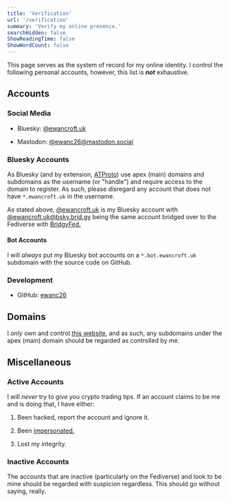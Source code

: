 ```yaml
---
title: 'Verification'
url: '/verification'
summary: 'Verify my online presence.'
searchHidden: false
ShowReadingTime: false
ShowWordCount: false
---
```


This page serves as the system of record for my online identity. I control the following personal accounts, however, this list is ***not*** exhaustive.

## Accounts

### Social Media

- Bluesky: [@ewancroft.uk](https://bsky.app/profile/did:plc:ofrbh253gwicbkc5nktqepol)

- Mastodon: [@ewanc26@mastodon.social](https://mastodon.social/@ewanc26)

### Bluesky Accounts

As Bluesky (and by extension, [ATProto](https://atproto.com)) use apex (main) domains and subdomains as the username (or "handle") and require access to the domain to register. As such, please disregard any account that does not have `*.ewancroft.uk` in the username.

As stated above, [@ewancroft.uk](https://bsky.app/profile/did:plc:ofrbh253gwicbkc5nktqepol) is my Bluesky account with [@ewancroft.uk@bsky.brid.gy](https://fed.brid.gy/bsky/ewancroft.uk) being the same account bridged over to the Fediverse with [BridgyFed.](https://fed.brid.gy)

#### Bot Accounts

I will *always* put my Bluesky bot accounts on a `*.bot.ewancroft.uk` subdomain with the source code on GitHub.

### Development

- GitHub: [ewanc26](https://github.com/ewanc26)

## Domains

I *only* own and control [this website](/), and as such, any subdomains under the apex (main) domain should be regarded as controlled by me.

## Miscellaneous

### Active Accounts

I will *never* try to give you crypto trading tips. If an account claims to be me and is doing that, I have either:

1. Been hacked, report the account and ignore it.

2. Been [impersonated.](https://www.dlnews.com/articles/defi/twitters-impersonation-problem-is-about-more-than-just-crypto-scams/)

3. Lost my integrity.

### Inactive Accounts

The accounts that are inactive (particularly on the Fediverse) and look to be mine should be regarded with suspicion regardless. This should go without saying, really.

